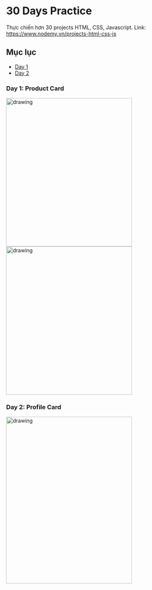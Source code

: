 # 30 Days Practice
Thực chiến hơn 30 projects HTML, CSS, Javascript.
Link: https://www.nodemy.vn/projects-html-css-js

## Mục lục
- [Day 1](#day-1-product-card)
- [Day 2](#day-2-profile-card)

### Day 1: Product Card
<img src="https://user-images.githubusercontent.com/55500268/149527895-8caea573-65cf-4b6c-970f-33fc1b9220e0.jpg" alt="drawing" width="340" height="400"/> <img src="https://user-images.githubusercontent.com/55500268/149527844-acfa38b1-a2bf-4794-b3e1-abf1df6fbcb1.jpg" alt="drawing" width="340" height="400"/>

### Day 2: Profile Card
<img src="https://user-images.githubusercontent.com/55500268/149619695-4a1d5d72-a11b-49d8-9c65-7d58cd407311.jpg" alt="drawing" width="340" height="450"/>
